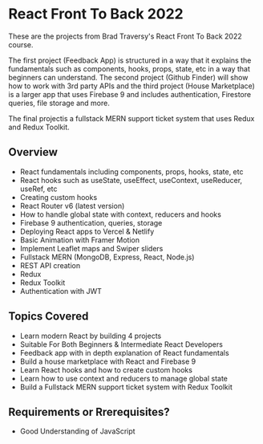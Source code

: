 # React Front To Back 2022

These are the projects from Brad Traversy's React Front To Back 2022 course.

The first project (Feedback App) is structured in a way that it explains the fundamentals such as components, hooks, props, state, etc in a way that beginners can understand. The second project (Github Finder) will show how to work with 3rd party APIs and the third project (House Marketplace) is a larger app that uses Firebase 9 and includes authentication, Firestore queries, file storage and more.

The final projectis a fullstack MERN support ticket system that uses Redux and Redux Toolkit.

## Overview

- React fundamentals including components, props, hooks, state, etc
- React hooks such as useState, useEffect, useContext, useReducer, useRef, etc
- Creating custom hooks
- React Router v6 (latest version)
- How to handle global state with context, reducers and hooks
- Firebase 9 authentication, queries, storage
- Deploying React apps to Vercel & Netlify
- Basic Animation with Framer Motion
- Implement Leaflet maps and Swiper sliders
- Fullstack MERN (MongoDB, Express, React, Node.js)
- REST API creation
- Redux
- Redux Toolkit
- Authentication with JWT

## Topics Covered

- Learn modern React by building 4 projects
- Suitable For Both Beginners & Intermediate React Developers
- Feedback app with in depth explanation of React fundamentals
- Build a house marketplace with React and Firebase 9
- Learn React hooks and how to create custom hooks
- Learn how to use context and reducers to manage global state
- Build a Fullstack MERN support ticket system with Redux Toolkit

## Requirements or Rrerequisites?

- Good Understanding of JavaScript
